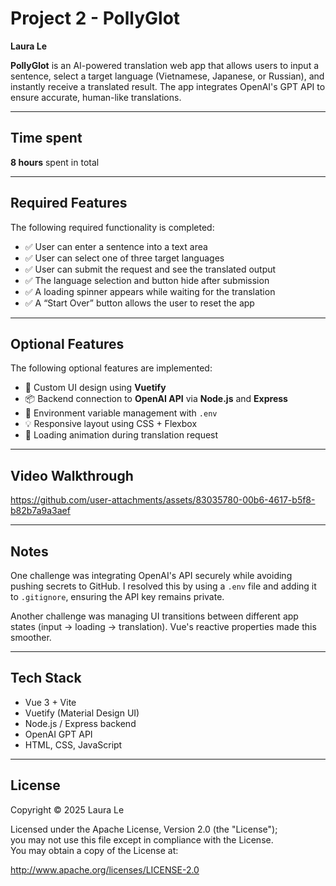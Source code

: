 # Project 2 - PollyGlot

**Laura Le**

**PollyGlot** is an AI-powered translation web app that allows users to input a sentence, select a target language (Vietnamese, Japanese, or Russian), and instantly receive a translated result. The app integrates OpenAI's GPT API to ensure accurate, human-like translations.

---

## Time spent
**8 hours** spent in total

---

## Required Features  
The following required functionality is completed:

- ✅ User can enter a sentence into a text area  
- ✅ User can select one of three target languages  
- ✅ User can submit the request and see the translated output  
- ✅ The language selection and button hide after submission  
- ✅ A loading spinner appears while waiting for the translation  
- ✅ A “Start Over” button allows the user to reset the app  

---

## Optional Features  
The following optional features are implemented:

- 🎨 Custom UI design using **Vuetify**  
- 📦 Backend connection to **OpenAI API** via **Node.js** and **Express**  
- 📁 Environment variable management with `.env`  
- 💡 Responsive layout using CSS + Flexbox  
- 🔄 Loading animation during translation request  

---

## Video Walkthrough  

https://github.com/user-attachments/assets/83035780-00b6-4617-b5f8-b82b7a9a3aef

---

## Notes  
One challenge was integrating OpenAI's API securely while avoiding pushing secrets to GitHub. I resolved this by using a `.env` file and adding it to `.gitignore`, ensuring the API key remains private.

Another challenge was managing UI transitions between different app states (input → loading → translation). Vue's reactive properties made this smoother.

---

## Tech Stack  
- Vue 3 + Vite  
- Vuetify (Material Design UI)  
- Node.js / Express backend  
- OpenAI GPT API  
- HTML, CSS, JavaScript  

---

## License  
Copyright © 2025 Laura Le  

Licensed under the Apache License, Version 2.0 (the "License");  
you may not use this file except in compliance with the License.  
You may obtain a copy of the License at:  

http://www.apache.org/licenses/LICENSE-2.0
